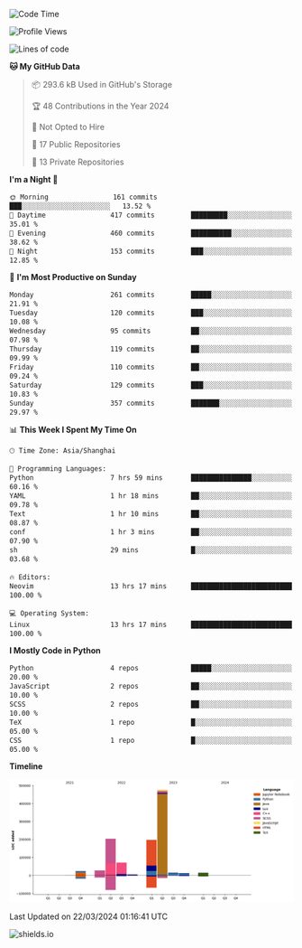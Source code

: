 <!--START_SECTION:waka-->
![Code Time](http://img.shields.io/badge/Code%20Time-393%20hrs%2026%20mins-blue)

![Profile Views](http://img.shields.io/badge/Profile%20Views-0-blue)

![Lines of code](https://img.shields.io/badge/From%20Hello%20World%20I%27ve%20Written-1.1%20million%20lines%20of%20code-blue)

**🐱 My GitHub Data** 

> 📦 293.6 kB Used in GitHub's Storage 
 > 
> 🏆 48 Contributions in the Year 2024
 > 
> 🚫 Not Opted to Hire
 > 
> 📜 17 Public Repositories 
 > 
> 🔑 13 Private Repositories 
 > 
**I'm a Night 🦉** 

```text
🌞 Morning                161 commits         ███░░░░░░░░░░░░░░░░░░░░░░   13.52 % 
🌆 Daytime                417 commits         █████████░░░░░░░░░░░░░░░░   35.01 % 
🌃 Evening                460 commits         ██████████░░░░░░░░░░░░░░░   38.62 % 
🌙 Night                  153 commits         ███░░░░░░░░░░░░░░░░░░░░░░   12.85 % 
```
📅 **I'm Most Productive on Sunday** 

```text
Monday                   261 commits         █████░░░░░░░░░░░░░░░░░░░░   21.91 % 
Tuesday                  120 commits         ███░░░░░░░░░░░░░░░░░░░░░░   10.08 % 
Wednesday                95 commits          ██░░░░░░░░░░░░░░░░░░░░░░░   07.98 % 
Thursday                 119 commits         ██░░░░░░░░░░░░░░░░░░░░░░░   09.99 % 
Friday                   110 commits         ██░░░░░░░░░░░░░░░░░░░░░░░   09.24 % 
Saturday                 129 commits         ███░░░░░░░░░░░░░░░░░░░░░░   10.83 % 
Sunday                   357 commits         ███████░░░░░░░░░░░░░░░░░░   29.97 % 
```


📊 **This Week I Spent My Time On** 

```text
🕑︎ Time Zone: Asia/Shanghai

💬 Programming Languages: 
Python                   7 hrs 59 mins       ███████████████░░░░░░░░░░   60.16 % 
YAML                     1 hr 18 mins        ██░░░░░░░░░░░░░░░░░░░░░░░   09.78 % 
Text                     1 hr 10 mins        ██░░░░░░░░░░░░░░░░░░░░░░░   08.87 % 
conf                     1 hr 3 mins         ██░░░░░░░░░░░░░░░░░░░░░░░   07.90 % 
sh                       29 mins             █░░░░░░░░░░░░░░░░░░░░░░░░   03.68 % 

🔥 Editors: 
Neovim                   13 hrs 17 mins      █████████████████████████   100.00 % 

💻 Operating System: 
Linux                    13 hrs 17 mins      █████████████████████████   100.00 % 
```

**I Mostly Code in Python** 

```text
Python                   4 repos             █████░░░░░░░░░░░░░░░░░░░░   20.00 % 
JavaScript               2 repos             ██░░░░░░░░░░░░░░░░░░░░░░░   10.00 % 
SCSS                     2 repos             ██░░░░░░░░░░░░░░░░░░░░░░░   10.00 % 
TeX                      1 repo              █░░░░░░░░░░░░░░░░░░░░░░░░   05.00 % 
CSS                      1 repo              █░░░░░░░░░░░░░░░░░░░░░░░░   05.00 % 
```



**Timeline**

![Lines of Code chart](https://raw.githubusercontent.com/kopp4/kopp4/main/assets/bar_graph.png)


 Last Updated on 22/03/2024 01:16:41 UTC
<!--END_SECTION:waka-->
![shields.io](https://img.shields.io/github/commit-activity/w/kopp4/kopp4?color=g&label=abusing%20bot&style=flat-square)
